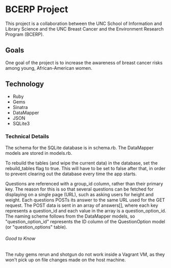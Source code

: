 # BCERP Project
This project is a collaboration between the UNC School of Information and Library Science and the UNC Breast Cancer and the Environment Research Program (BCERP).

## Goals
One goal of the project is to increase the awareness of breast cancer risks among young, African-American women. 

## Technology
* Ruby
 * Gems
  * Sinatra
  * DataMapper
  * JSON
* SQLite3

### Technical Details
The schema for the SQLite database is in schema.rb. The DataMapper models are stored in models.rb.

To rebuild the tables (and wipe the current data) in the database,
set the rebuild_tables flag to true. This will have to be set to false after that, in order to prevent clearing out the database every time the app starts. 

Questions are referenced with a group_id column, rather than their primary key. The reason for this is so that several questions can be fetched for displaying on a single page (URL), such as
asking users for height and weight. Each questions POSTs its answer to the same URL used for the GET request. The POST data is sent in an array of answers[], where each key represents a
question_id and each value in the array is a question_option_id. The naming scheme follows from the DataMapper models, so "question_option_id"
represents the ID column of the QuestionOption model (or "question_options" table).

###### Good to Know
The ruby gems rerun and shotgun do not work inside a Vagrant VM, as they won't pick up on file changes made on the host machine.